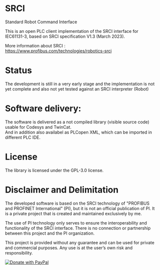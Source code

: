 # SRCI
Standard Robot Command Interface

This is an open PLC client implementation of the SRCI interface for IEC61131-3, based on SRCI specification V1.3 (March 2023).

More information about SRCI : https://www.profibus.com/technologies/robotics-srci


# Status
The development is still in a very early stage and the implementation is not yet complete 
and also not yet tested against an SRCI interpreter (Robot)

# Software delivery:
The software is delivered as a not compiled library (visible source code) usable for Codesys and TwinCat.  
And in addition also availabel as PLCopen XML, which can be imported in different PLC IDE.

# License
The library is licensed under the GPL-3.0 license.

# Disclaimer and Delimitation

The developed software is based on the SRCI technology of "PROFIBUS and PROFINET International" (PI), but it is not an official publication of PI. It is a private project that is created and maintained exclusively by me.

The use of PI technology only serves to ensure the interoperability and functionality of the SRCI interface. There is no connection or partnership between this project and the PI organization.

This project is provided without any guarantee and can be used for private and commercial purposes. Any use is at the user’s own risk and responsibility.


[![Donate with PayPal](https://raw.githubusercontent.com/stefan-niedermann/paypal-donate-button/master/paypal-donate-button.png)](https://www.paypal.com/donate/?hosted_button_id=ERN6VH9WA95J6)